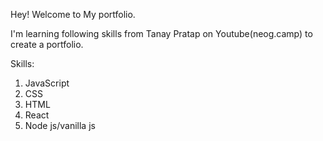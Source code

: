 Hey! Welcome to My portfolio.

I'm learning following skills from Tanay Pratap on Youtube(neog.camp) to create a portfolio.

Skills:

1. JavaScript
1. CSS
1. HTML
1. React
2. Node js/vanilla js
